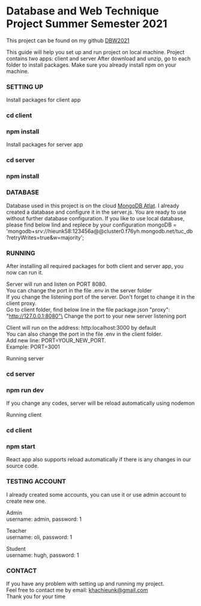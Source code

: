 # Database and Web Technique Project Summer Semester 2021
This project can be found on my github [DBW2021](https://github.com/hieunk58/dbw2021)

This guide will help you set up and run project on local machine.
Project contains two apps: client and server
After download and unzip, go to each folder to install packages.
Make sure you already install npm on your machine.

### SETTING UP

Install packages for client app
### cd client
### npm install

Install packages for server app
### cd server
### npm install

### DATABASE

Database used in this project is on the cloud [MongoDB Atlat](https://www.mongodb.com/cloud/atlas).
I already created a database and configure it in the server.js. 
You are ready to use without further database configuration.
If you like to use local database, please find below lind and replece by your configuration
mongoDB = 'mongodb+srv://hieunk58:123456a@@cluster0.f76yh.mongodb.net/tuc_db?retryWrites=true&w=majority';

### RUNNING
After installing all required packages for both client and server app, you now can run it.

Server will run and listen on PORT 8080.\
You can change the port in the file .env in the server folder\
If you change the listening port of the server. 
Don't forget to change it in the client proxy.\
Go to client folder, find below line in the file package.json
"proxy": "http://127.0.0.1:8080"\
Change the port to your new server listening port

Client will run on the address: http:localhost:3000 by default\
You can also change the port in the file .env in the client folder.\
Add new line: PORT=YOUR_NEW_PORT.\
Example: PORT=3001

Running server
### cd server
### npm run dev
If you change any codes, server will be reload automatically using nodemon

Running client
### cd client
### npm start
React app also supports reload automatically if there is any changes in our source code.

### TESTING ACCOUNT
I already created some accounts, you can use it or use admin account to create new one.

Admin\
username: admin, password: 1

Teacher\
username: oli, password: 1

Student\
username: hugh, password: 1

### CONTACT
If you have any problem with setting up and running my project.\
Feel free to contact me by email: khachieunk@gmail.com\
Thank you for your time
